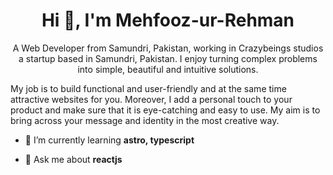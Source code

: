 <h1 align="center">Hi 👋, I'm Mehfooz-ur-Rehman</h1>
<p align="center">A Web Developer from Samundri, Pakistan, working in Crazybeings studios a startup based in Samundri, Pakistan. I enjoy turning complex problems into simple, beautiful and intuitive solutions.
 
My job is to build functional and user-friendly and at the same time attractive websites for you. Moreover, I add a personal touch to your product and make sure that it is eye-catching and easy to use. My aim is to bring across your message and identity in the most creative way.</p>

- 🌱 I’m currently learning **astro, typescript**

- 💬 Ask me about **reactjs**


